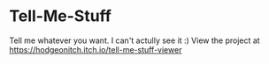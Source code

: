 # Tell-Me-Stuff
Tell me whatever you want. I can't actully see it :)
View the project at https://hodgeonitch.itch.io/tell-me-stuff-viewer
